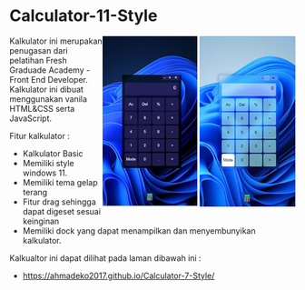 # Calculator-11-Style

<!DOCTYPE html>
<html lang="en">
  <head> </head>
  <body>
    <picture style="float: right">
      <img src="README/w11-dark.JPG" alt="Tampilan Kalkukator Mode Gelap" style="height: 300px" />
      <img src="README/w11-light.JPG" alt="Tampilan Kalkukator Mode Terang" style="height: 300px" />
    </picture>
  </body>
</html>

Kalkulator ini merupakan penugasan dari pelatihan Fresh Graduade Academy - Front End Developer. Kalkulator ini dibuat menggunakan vanila HTML&CSS serta JavaScript. 

Fitur kalkulator :
- Kalkulator Basic
- Memiliki style windows 11.
- Memiliki tema gelap terang
- Fitur drag sehingga dapat digeset sesuai keinginan
- Memiliki dock yang dapat menampilkan dan menyembunyikan kalkulator.

Kalkualtor ini dapat dilihat pada laman dibawah ini :
- https://ahmadeko2017.github.io/Calculator-7-Style/
